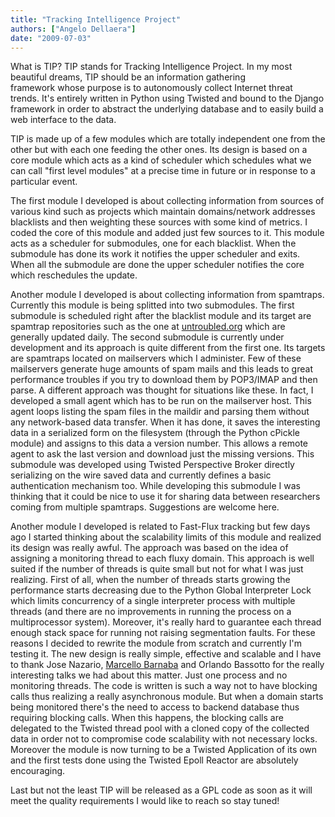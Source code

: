 ```yaml
---
title: "Tracking Intelligence Project"
authors: ["Angelo Dellaera"]
date: "2009-07-03"
---
```


What is TIP? TIP stands for Tracking Intelligence Project. In my most beautiful dreams, TIP should be an information gathering  
framework whose purpose is to autonomously collect Internet threat  
trends. It's entirely written in Python using Twisted and bound to the Django framework in order to abstract the underlying database and to easily build a web interface to the data.

  

TIP is made up of a few modules which are totally independent one from the other but with each one feeding the other ones. Its design is based on a core module which acts as a kind of scheduler which schedules what we can call "first level modules" at a precise time in future or in response to a particular event.  
  
The first module I developed is about collecting information from sources of various kind such as projects which maintain domains/network addresses blacklists and then weighting these sources with some kind of metrics. I coded the core of this module and added just few sources to it. This module acts as a scheduler for submodules, one for each blacklist. When the submodule has done its work it notifies the upper scheduler and exits. When all the submodule are done the upper scheduler notifies the core which reschedules the update.

  

Another module I developed is about collecting information from spamtraps. Currently this module is being splitted into two submodules. The first submodule is scheduled right after the blacklist module and its target are spamtrap repositories such as the one at [untroubled.org](http://untroubled.org/spam/) which are generally updated daily. The second submodule is currently under development and its approach is quite different from the first one. Its targets are spamtraps located on mailservers which I administer. Few of these mailservers generate huge amounts of spam mails and this leads to great performance troubles if you try to download them by POP3/IMAP and then parse. A different approach was thought for situations like these. In fact, I developed a small agent which has to be run on the mailserver host. This agent loops listing the spam files in the maildir and parsing them without any network-based data transfer. When it has done, it saves the interesting data in a serialized form on the filesystem (through the Python cPickle module) and assigns to this data a version number. This allows a remote agent to ask the last version and download just the missing versions. This submodule was developed using Twisted Perspective Broker directly serializing on the wire saved data and currently defines a basic authentication mechanism too. While developing this submodule I was thinking that it could be nice to use it for sharing data between researchers coming from multiple spamtraps. Suggestions are welcome here.

  

Another module I developed is related to Fast-Flux tracking but few days ago I started thinking about the scalability limits of this module and realized its design was really awful. The approach was based on the idea of assigning a monitoring thread to each fluxy domain. This approach is well suited if the number of threads is quite small but not for what I was just realizing. First of all, when the number of threads starts growing the performance starts decreasing due to the Python Global Interpreter Lock which limits concurrency of a single interpreter process with multiple threads (and there are no improvements in running the process on a multiprocessor system). Moreover, it's really hard to guarantee each thread enough stack space for running not raising segmentation faults. For these reasons I decided to rewrite the module from scratch and currently I'm testing it. The new design is really simple, effective and scalable and I have to thank Jose Nazario, [Marcello Barnaba](http://sindro.me/) and Orlando Bassotto for the really interesting talks we had about this matter. Just one process and no monitoring threads. The code is written is such a way not to have blocking calls thus realizing a really asynchronous module. But when a domain starts being monitored there's the need to access to backend database thus requiring blocking calls. When this happens, the blocking calls are delegated to the Twisted thread pool with a cloned copy of the collected data in order not to compromise code scalability with not necessary locks. Moreover the module is now turning to be a Twisted Application of its own and the first tests done using the Twisted Epoll Reactor are absolutely encouraging.

  

Last but not the least TIP will be released as a GPL code as soon as it will meet the quality requirements I would like to reach so stay tuned!
